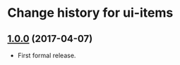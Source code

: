 # Change history for ui-items

## [1.0.0](https://github.com/folio-org/ui-items/tree/v1.0.0) (2017-04-07)

* First formal release.

